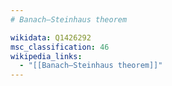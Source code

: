 ```yaml
---
# Banach–Steinhaus theorem

wikidata: Q1426292
msc_classification: 46
wikipedia_links:
  - "[[Banach–Steinhaus theorem]]"
---
```

